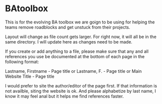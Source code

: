 # BAtoolbox

This is for the evolving BA toolbox we are goign to be using for helping the teams remove roadblocks and get unstuck from their projects.

Layout will change as file count gets larger.  For right now, it will all be in the same directory.  I will update here as changes need to be made.

If you create or add anything to a file, please make sure that any and all references you use be documented at the bottom of each page in the following format:

<a>Lastname, Firstname - Page title</a> or
<a>Lastname, F. - Page title</a> or
<a>Main Website Title - Page title</a>

I would prefer to site the author/editor of the page first.  If that information is not availble, siting the website is ok.  And please alphabetize by last name, I know it may feel anal but it helps me find references faster.